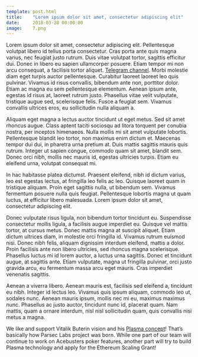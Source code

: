 ```yaml
---
template: post.html
title:    "Lorem ipsum dolor sit amet, consectetur adipiscing elit"
date:     2018-03-28 00:00:00
image:    7.png
---
```


Lorem ipsum dolor sit amet, consectetur adipiscing elit. Pellentesque volutpat libero id tellus porta consectetur. Cras porta ante quis magna varius, nec feugiat justo rutrum. Duis vitae volutpat tortor, sagittis efficitur dui. Donec in libero eu sapien ullamcorper posuere. Etiam tempor mi non arcu consequat, a facilisis tortor aliquet. [Telegram channel](https://t.me/acebusters). Morbi molestie diam eget turpis auctor pellentesque. Curabitur laoreet laoreet leo quis pulvinar. Vivamus id risus convallis, bibendum ante non, porttitor dolor. Etiam ac magna eu sem pellentesque elementum. Aenean ipsum ante, egestas id risus at, laoreet rutrum justo. Phasellus vitae velit vulputate, tristique augue sed, scelerisque felis. Fusce a feugiat sem. Vivamus convallis ultrices eros, eu sollicitudin nulla aliquam a.

Aliquam eget magna a lectus auctor tincidunt ut eget metus. Sed sit amet rhoncus augue. Class aptent taciti sociosqu ad litora torquent per conubia nostra, per inceptos himenaeos. Nulla mollis mi sit amet vulputate lobortis. Pellentesque blandit leo tortor, non maximus enim dictum et. Maecenas tempor dui dui, in pharetra urna pretium at. Duis mattis sagittis mauris quis rutrum. Integer ut sapien congue, commodo quam sit amet, blandit sem. Donec orci nibh, mollis nec mauris id, egestas ultricies turpis. Etiam eu eleifend urna, volutpat consequat mi.

In hac habitasse platea dictumst. Praesent eleifend, nibh id dictum varius, leo est egestas lectus, at fringilla leo felis ac leo. Quisque laoreet quam in tristique aliquam. Proin eget sagittis nulla, ut bibendum sem. Vivamus fermentum posuere nulla quis feugiat. Pellentesque lobortis magna ut quam luctus, at efficitur libero malesuada. Lorem ipsum dolor sit amet, consectetur adipiscing elit.

Donec vulputate risus ligula, non bibendum tortor tincidunt eu. Suspendisse consectetur mollis ligula, a facilisis augue imperdiet eu. Quisque vel mattis tortor, at cursus metus. Donec mattis magna at suscipit aliquet. Etiam dictum ultrices diam, in molestie orci fringilla id. Vivamus rutrum euismod nisi. Donec nibh felis, aliquam dignissim interdum eleifend, mattis a dolor. Proin facilisis ante non libero ultricies, sed rhoncus magna scelerisque. Phasellus luctus mi id lorem auctor, a luctus urna sagittis. Donec et tincidunt augue, at sagittis ante. Etiam vulputate, magna ut fringilla pulvinar, orci justo gravida arcu, eu fermentum massa arcu eget mauris. Cras imperdiet venenatis sagittis.

Aenean a viverra libero. Aenean mauris est, facilisis sed eleifend a, tincidunt eu nibh. Integer id lectus leo. Vivamus quis ipsum aliquam, commodo leo ut, sodales nunc. Aenean mauris ipsum, mollis nec mi eu, maximus maximus nunc. Phasellus ac justo auctor, tincidunt nunc id, placerat quam. Nam mattis, quam a ornare interdum, nisl nisl sollicitudin quam, quis convallis nisi metus a magna.

We like and support Vitalik Buterin vision and his [Plasma concept](https://plasma.io/)!
That’s basically how Parsec Labs project was born. While one part of our team will continue to work on Acebusters poker features, another part will try to build Plasma technology and apply for the Ethereum Scaling Grant!
